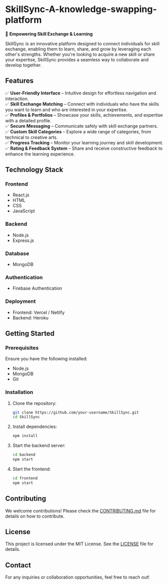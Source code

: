 # **SkillSync-A-knowledge-swapping-platform**
🚀 **Empowering Skill Exchange & Learning**  

SkillSync is an innovative platform designed to connect individuals for skill exchange, enabling them to learn, share, and grow by leveraging each other's strengths. Whether you're looking to acquire a new skill or share your expertise, SkillSync provides a seamless way to collaborate and develop together.  

## **Features**  
✅ **User-Friendly Interface** – Intuitive design for effortless navigation and interaction.  
✅ **Skill Exchange Matching** – Connect with individuals who have the skills you want to learn and who are interested in your expertise.  
✅ **Profiles & Portfolios** – Showcase your skills, achievements, and expertise with a detailed profile.  
✅ **Secure Messaging** – Communicate safely with skill exchange partners.  
✅ **Custom Skill Categories** – Explore a wide range of categories, from technical to creative arts.  
✅ **Progress Tracking** – Monitor your learning journey and skill development.  
✅ **Rating & Feedback System** – Share and receive constructive feedback to enhance the learning experience.  

## **Technology Stack**  
### **Frontend**  
- React.js  
- HTML  
- CSS  
- JavaScript  

### **Backend**  
- Node.js  
- Express.js  

### **Database**  
- MongoDB  

### **Authentication**  
- Firebase Authentication  

### **Deployment**  
- Frontend: Vercel / Netlify  
- Backend: Heroku  

## **Getting Started**  
### **Prerequisites**  
Ensure you have the following installed:  
- Node.js  
- MongoDB  
- Git  

### **Installation**  
1. Clone the repository:  
   ```bash
   git clone https://github.com/your-username/SkillSync.git
   cd SkillSync
   ```
2. Install dependencies:  
   ```bash
   npm install
   ```
3. Start the backend server:  
   ```bash
   cd backend
   npm start
   ```
4. Start the frontend:  
   ```bash
   cd frontend
   npm start
   ```

## **Contributing**  
We welcome contributions! Please check the [CONTRIBUTING.md](CONTRIBUTING.md) file for details on how to contribute.  

## **License**  
This project is licensed under the MIT License. See the [LICENSE](LICENSE) file for details.  

## **Contact**  
For any inquiries or collaboration opportunities, feel free to reach out!  
